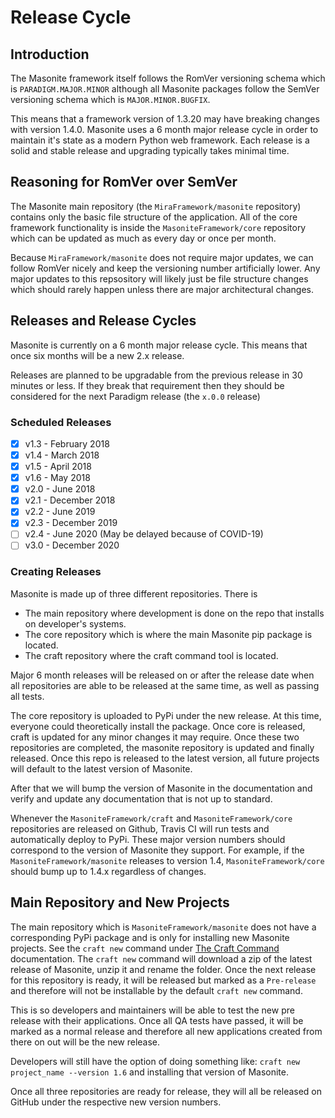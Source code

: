 # Release Cycle

## Introduction

The Masonite framework itself follows the RomVer versioning schema which is `PARADIGM.MAJOR.MINOR` although all Masonite packages follow the SemVer versioning schema which is `MAJOR.MINOR.BUGFIX`.

This means that a framework version of 1.3.20 may have breaking changes with version 1.4.0. Masonite uses a 6 month major release cycle in order to maintain it's state as a modern Python web framework. Each release is a solid and stable release and upgrading typically takes minimal time.

## Reasoning for RomVer over SemVer

The Masonite main repository \(the `MiraFramework/masonite` repository\) contains only the basic file structure of the application. All of the core framework functionality is inside the `MasoniteFramework/core` repository which can be updated as much as every day or once per month.

Because `MiraFramework/masonite` does not require major updates, we can follow RomVer nicely and keep the versioning number artificially lower. Any major updates to this repsository will likely just be file structure changes which should rarely happen unless there are major architectural changes.

## Releases and Release Cycles

Masonite is currently on a 6 month major release cycle. This means that once six months will be a new 2.x release.

Releases are planned to be upgradable from the previous release in 30 minutes or less. If they break that requirement then they should be considered for the next Paradigm release \(the `x.0.0` release\)

### Scheduled Releases

* [x] v1.3 - February 2018
* [x] v1.4 - March 2018
* [x] v1.5 - April 2018
* [x] v1.6 - May 2018
* [x] v2.0 - June 2018
* [x] v2.1 - December 2018
* [x] v2.2 - June 2019
* [x] v2.3 - December 2019
* [ ] v2.4 - June 2020 (May be delayed because of COVID-19)
* [ ] v3.0 - December 2020

### Creating Releases

Masonite is made up of three different repositories. There is

* The main repository where development is done on the repo that installs on developer's systems.
* The core repository which is where the main Masonite pip package is located.
* The craft repository where the craft command tool is located.

Major 6 month releases will be released on or after the release date when all repositories are able to be released at the same time, as well as passing all tests.

The core repository is uploaded to PyPi under the new release. At this time, everyone could theoretically install the package. Once core is released, craft is updated for any minor changes it may require. Once these two repositories are completed, the masonite repository is updated and finally released. Once this repo is released to the latest version, all future projects will default to the latest version of Masonite.

After that we will bump the version of Masonite in the documentation and verify and update any documentation that is not up to standard.

Whenever the `MasoniteFramework/craft` and `MasoniteFramework/core` repositories are released on Github, Travis CI will run tests and automatically deploy to PyPi. These major version numbers should correspond to the version of Masonite they support. For example, if the `MasoniteFramework/masonite` releases to version 1.4, `MasoniteFramework/core` should bump up to 1.4.x regardless of changes.

## Main Repository and New Projects

The main repository which is `MasoniteFramework/masonite` does not have a corresponding PyPi package and is only for installing new Masonite projects. See the `craft new` command under [The Craft Command](https://github.com/MasoniteFramework/docs/tree/ba9d9f8ac3e41d58b9d92d951f92c898fb16a2a4/the-craft-command.md) documentation. The `craft new` command will download a zip of the latest release of Masonite, unzip it and rename the folder. Once the next release for this repository is ready, it will be released but marked as a `Pre-release` and therefore will not be installable by the default `craft new` command.

This is so developers and maintainers will be able to test the new pre release with their applications. Once all QA tests have passed, it will be marked as a normal release and therefore all new applications created from there on out will be the new release.

Developers will still have the option of doing something like: `craft new project_name --version 1.6` and installing that version of Masonite.

Once all three repositories are ready for release, they will all be released on GitHub under the respective new version numbers.

